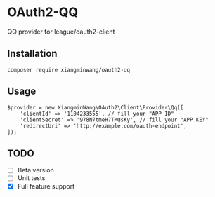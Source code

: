 # OAuth2-QQ
QQ provider for league/oauth2-client

## Installation
```
composer require xiangminwang/oauth2-qq
```

## Usage
```
$provider = new XiangminWang\OAuth2\Client\Provider\Qq([
    'clientId' => '1104233555', // fill your "APP ID"
    'clientSecret' => '978N7tmeH7TMQsKy', // fill your "APP KEY"
    'redirectUri' => 'http://example.com/oauth-endpoint',
]);
```

## TODO

- [ ] Beta version
- [ ] Unit tests
- [x] Full feature support
